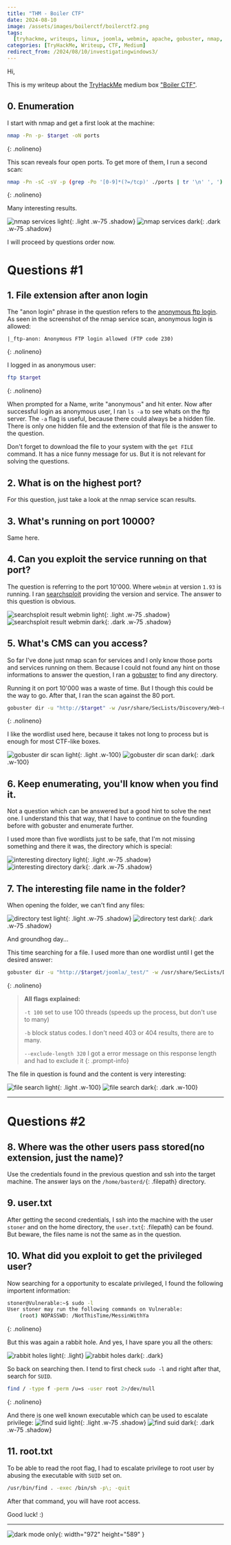 ```yaml
---
title: "THM - Boiler CTF"
date: 2024-08-10
image: /assets/images/boilerctf/boilerctf2.png
tags:
  [tryhackme, writeups, linux, joomla, webmin, apache, gobuster, nmap, suid]
categories: [TryHackMe, Writeup, CTF, Medium]
redirect_from: /2024/08/10/investigatingwindows3/
---
```


Hi,

This is my writeup about the [TryHackMe](https://tryhackme.com) medium box ["Boiler CTF"](https://tryhackme.com/r/room/boilerctf2).

## 0. Enumeration

I start with nmap and get a first look at the machine:

```bash
nmap -Pn -p- $target -oN ports
```
{: .nolineno}

This scan reveals four open ports. To get more of them, I run a second scan:
```bash
nmap -Pn -sC -sV -p (grep -Po '[0-9]*(?=/tcp)' ./ports | tr '\n' ', ') $target -oN services
```
{: .nolineno}

Many interesting results.

![nmap services light](/assets/images/boilerctf/nmap_services_light.png){: .light .w-75 .shadow}
![nmap services dark](/assets/images/boilerctf/nmap_services_dark.png){: .dark .w-75 .shadow}

I will proceed by questions order now.

# Questions #1

## 1. File extension after anon login

The "anon login" phrase in the question refers to the [anonymous ftp login](https://book.hacktricks.xyz/network-services-pentesting/pentesting-ftp#anonymous-login).
As seen in the screenshot of the nmap service scan, anonymous login is allowed:
```
|_ftp-anon: Anonymous FTP login allowed (FTP code 230)
```
{: .nolineno}

I logged in as anonymous user:
```bash
ftp $target
```
{: .nolineno}

When prompted for a Name, write "anonymous" and hit enter. Now after successful login as anonymous user, I ran `ls -a` to see whats on the ftp server. The `-a` flag is useful, because there could always be a hidden file.
There is only one hidden file and the extension of that file is the answer to the question.

Don't forget to download the file to your system with the `get FILE` command. It has a nice funny message for us.
But it is not relevant for solving the questions.

## 2. What is on the highest port?

For this question, just take a look at the nmap service scan results.

## 3. What's running on port 10000?

Same here.

## 4. Can you exploit the service running on that port?

The question is referring to the port 10'000. Where `webmin` at version `1.93` is running.
I ran [searchsploit](https://www.exploit-db.com/documentation/Offsec-SearchSploit.pdf) providing the version and service. The answer to this question is obvious.

![searchsploit result webmin light](/assets/images/boilerctf/exploits_webmin_light.png){: .light .w-75 .shadow}
![searchsploit result webmin dark](/assets/images/boilerctf/exploits_webmin_dark.png){: .dark .w-75 .shadow}

## 5. What's CMS can you access?

So far I've done just nmap scan for services and I only know those ports and services running on them. Because I could not found any hint on those informations to answer the question, I ran a [gobuster](https://github.com/OJ/gobuster) to find any directory.

Running it on port 10'000 was a waste of time. But I though this could be the way to go. After that, I ran the scan against the 80 port.

```bash
gobuster dir -u "http://$target" -w /usr/share/SecLists/Discovery/Web-Content/directory-list-2.3-medium.txt -o dirs
```
{: .nolineno}

I like the wordlist used here, because it takes not long to process but is enough for most CTF-like boxes.

![gobuster dir scan light](/assets/images/boilerctf/gobuster_result_light.png){: .light .w-100}
![gobuster dir scan dark](/assets/images/boilerctf/gobuster_result_dark.png){: .dark .w-100}

## 6. Keep enumerating, you'll know when you find it.

Not a question which can be answered but a good hint to solve the next one.
I understand this that way, that I have to continue on the founding before with gobuster and enumerate further.

I used more than five wordlists just to be safe, that I'm not missing something and there it was, the directory which is special:

![interesting directory light](/assets/images/boilerctf/interesting_dir_light.png){: .light .w-75 .shadow}
![interesting directory dark](/assets/images/boilerctf/interesting_dir_dark.png){: .dark .w-75 .shadow}

## 7. The interesting file name in the folder?

When opening the folder, we can't find any files:

![directory test light](/assets/images/boilerctf/test_directory_light.png){: .light .w-75 .shadow}
![directory test dark](/assets/images/boilerctf/test_directory_dark.png){: .dark .w-75 .shadow}

And groundhog day...

This time searching for a file. I used more than one wordlist until I get the desired answer:

```bash
gobuster dir -u "http://$target/joomla/_test/" -w /usr/share/SecLists/Discovery/Web-Content/raft-large-files.txt -o joomla_test_files -t 100 -b 403,404 --exclude-length 320
```
{: .nolineno}

> **All flags explained:**
>
> `-t 100` set to use 100 threads (speeds up the process, but don't use to many)
>
> `-b` block status codes. I don't need 403 or 404 results, there are to many.
>
> `--exclude-length 320` I got a error message on this response length and had to exclude it
{: .prompt-info}

The file in question is found and the content is very interesting:

![file search light](/assets/images/boilerctf/gobuster_filesearch_light.png){: .light .w-100}
![file search dark](/assets/images/boilerctf/gobuster_filesearch_dark.png){: .dark .w-100}

---

# Questions #2

## 8. Where was the other users pass stored(no extension, just the name)?

Use the credentials found in the previous question and ssh into the target machine.
The answer lays on the `/home/basterd/`{: .filepath} directory.

## 9. user.txt

After getting the second credentials, I ssh into the machine with the user `stoner` and on the home directory, the `user.txt`{: .filepath} can be found. But beware, the files name is not the same as in the question.

## 10. What did you exploit to get the privileged user?

Now searching for a opportunity to escalate privileged, I found the following importent information:
```bash
stoner@Vulnerable:~$ sudo -l
User stoner may run the following commands on Vulnerable:
    (root) NOPASSWD: /NotThisTime/MessinWithYa
```
{: .nolineno}

But this was again a rabbit hole. And yes, I have spare you all the others:

![rabbit holes light](/assets/images/boilerctf/rabbitholes_light.png){: .light}
![rabbit holes dark](/assets/images/boilerctf/rabbitholes_dark.png){: .dark}

So back on searching then. I tend to first check `sudo -l` and right after that, search for `SUID`.
```bash
find / -type f -perm /u=s -user root 2>/dev/null
```
{: .nolineno}

And there is one well known executable which can be used to escalate privilege:
![find suid light](/assets/images/boilerctf/find_suid_light.png){: .light .w-75 .shadow}
![find suid dark](/assets/images/boilerctf/find_suid_dark.png){: .dark .w-75 .shadow}


## 11. root.txt

To be able to read the root flag, I had to escalate privilege to root user by abusing the executable with `SUID` set on.

```bash
/usr/bin/find . -exec /bin/sh -p\; -quit
```

After that command, you will have root access.


Good luck! :)

---

![dark mode only](/assets/images/darksoulsMeme.png){: width="972" height="589" }
